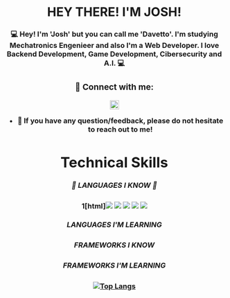 <h1 align="center">
  HEY THERE! I'M JOSH!
</h1>

<h3 align="center">
 💻 Hey! I'm 'Josh' but you can call me <b>'Davetto'<b>. I'm studying Mechatronics Engenieer and also I'm a Web Developer.
  I love Backend Development, Game Development, Cibersecurity and A.I. 💻
</p>
  
### 🤝 Connect with me:

<a href="https://www.linkedin.com/in/joshue-garcia-2805361a8/"> <img align="center" src="https://raw.githubusercontent.com/yushi1007/yushi1007/main/images/linkedin.svg" alt="Yu Shi | LinkedIn" width="21px"/></a>
</a>
</br>
- 💬 If you have any question/feedback, please do not hesitate to reach out to me!

# Technical Skills

##### 💼 LANGUAGES I KNOW 💼
1[html]<img class="icon" src="https://img.shields.io/badge/HTML5-E34F26?style=for-the-badge&logo=html5&logoColor=white">
<img class="icon" src="https://img.shields.io/badge/CSS-239120?&style=for-the-badge&logo=css3&logoColor=white">
<img class="icon" src="https://img.shields.io/badge/Python-3776AB?style=for-the-badge&logo=python&logoColor=white">
<img class="icon" src="https://img.shields.io/badge/JavaScript-F7DF1E?style=for-the-badge&logo=javascript&logoColor=black">
<img class="icon" src="https://img.shields.io/badge/C%23-239120?style=for-the-badge&logo=c-sharp&logoColor=white">


##### LANGUAGES I'M LEARNING

##### FRAMEWORKS I KNOW
  
##### FRAMEWORKS I'M LEARNING
  
[![Top Langs](https://github-readme-stats.vercel.app/api/top-langs/?username=DavettoMX&layout=compact)](https://github.com/anuraghazra/github-readme-stats) 
